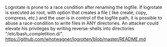 Logrotate is prone to a race condition after renaming the logfile.
If logrotate is executed as root, with option that creates a file ( like create, copy, compress, etc.) and the user is in control of the logfile path, it is possible to abuse a race-condition to write files in ANY directories. 
An attacker could elevate his privileges by writing reverse-shells into directories "/etc/bash_completition.d/".
https://github.com/whotwagner/logrotten/blob/master/README.md
